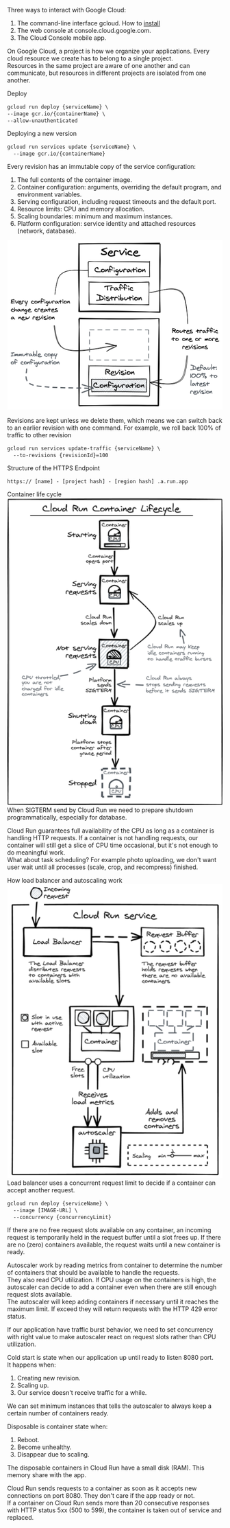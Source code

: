 Three ways to interact with Google Cloud:  
1. The command-line interface gcloud. How to [install](https://cloud.google.com/sdk/docs/install)  
2. The web console at console.cloud.google.com.  
3. The Cloud Console mobile app.

On Google Cloud, a project is how we organize your applications. Every cloud resource we create has to belong to a single project.  
Resources in the same project are aware of one another and can communicate, but resources in different projects are isolated from one another.

Deploy  
```text
gcloud run deploy {serviceName} \
--image gcr.io/{containerName} \
--allow-unauthenticated
```

Deploying a new version  
```text
gcloud run services update {serviceName} \
  --image gcr.io/{containerName}
```

Every revision has an immutable copy of the service configuration:  
1. The full contents of the container image.  
2. Container configuration: arguments, overriding the default program, and environment variables.  
3. Serving configuration, including request timeouts and the default port.  
4. Resource limits: CPU and memory allocation.  
5. Scaling boundaries: minimum and maximum instances.  
6. Platform configuration: service identity and attached resources (network, database).

![revision configuration](https://github.com/bluething/learn-googlecloudrun/blob/main/Building%20Serverless%20Applications%20with%20Google%20Cloud%20Run/images/revisionconfiguration.png?raw=true)

Revisions are kept unless we delete them, which means we can switch back to an earlier revision with one command. For example, we roll back 100% of traffic to other revision 
```text
gcloud run services update-traffic {serviceName} \
  --to-revisions {revisionId}=100
```

Structure of the HTTPS Endpoint  
```text
https:// [name] - [project hash] - [region hash] .a.run.app
```

Container life cycle  
![container life cylce](https://github.com/bluething/learn-googlecloudrun/blob/main/Building%20Serverless%20Applications%20with%20Google%20Cloud%20Run/images/containerlifecycle.png?raw=true)  
When SIGTERM send by Cloud Run we need to prepare shutdown programmatically, especially for database.

Cloud Run guarantees full availability of the CPU as long as a container is handling HTTP requests. If a container is not handling requests, our container will still get a slice of CPU time occasional, but it's not enough to do meaningful work.  
What about task scheduling? For example photo uploading, we don't want user wait until all processes (scale, crop, and recompress) finished.

How load balancer and autoscaling work  
![load balancer and autoscaling](https://github.com/bluething/learn-googlecloudrun/blob/main/Building%20Serverless%20Applications%20with%20Google%20Cloud%20Run/images/loadbalancerandautoscaling.png?raw=true)  
Load balancer uses a concurrent request limit to decide if a container can accept another request.  
```text
gcloud run deploy {serviceName} \
  --image [IMAGE-URL] \
  --concurrency {concurrencyLimit}
```  
If there are no free request slots available on any container, an incoming request is temporarily held in the request buffer until a slot frees up. If there are no (zero) containers available, the request waits until a new container is ready.

Autoscaler work by reading metrics from container to determine the number of containers that should be available to handle the requests.  
They also read CPU utilization. If CPU usage on the containers is high, the autoscaler can decide to add a container even when there are still enough request slots available.  
The autoscaler will keep adding containers if necessary until it reaches the maximum limit. If exceed they will return requests with the HTTP 429 error status.

If our application have traffic burst behavior, we need to set concurrency with right value to make autoscaler react on request slots rather than CPU utilization.

Cold start is state when our application up until ready to listen 8080 port.  
It happens when:  
1. Creating new revision.  
2. Scaling up.  
3. Our service doesn't receive traffic for a while.

We can set minimum instances that tells the autoscaler to always keep a certain number of containers ready.

Disposable is container state when:  
1. Reboot.  
2. Become unhealthy.  
3. Disappear due to scaling.

The disposable containers in Cloud Run have a small disk (RAM). This memory share with the app.

Cloud Run sends requests to a container as soon as it accepts new connections on port 8080. They don't care if the app ready or not.  
If a container on Cloud Run sends more than 20 consecutive responses with HTTP status 5xx (500 to 599), the container is taken out of service and replaced.
